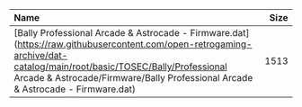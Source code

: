 |Name|Size|
|:---|---:|
|[Bally Professional Arcade & Astrocade - Firmware.dat](https://raw.githubusercontent.com/open-retrogaming-archive/dat-catalog/main/root/basic/TOSEC/Bally/Professional Arcade & Astrocade/Firmware/Bally Professional Arcade & Astrocade - Firmware.dat)|1513|
